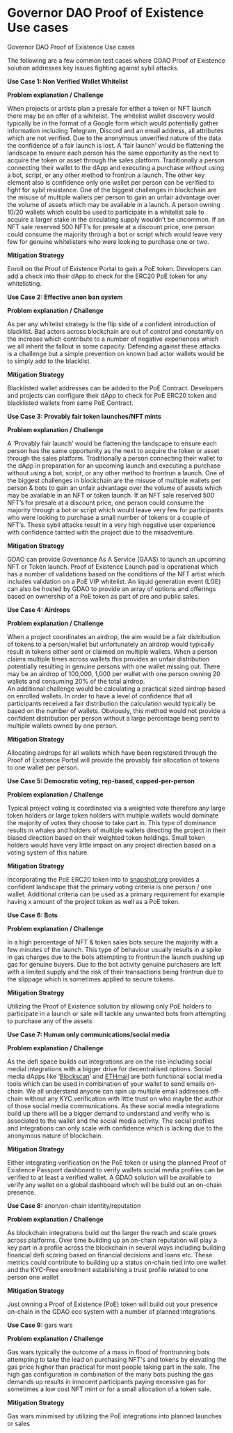 # Governor DAO Proof of Existence Use cases

Governor DAO Proof of Existence Use cases

The following are a few common test cases where GDAO Proof of Existence solution addresses key issues fighting against sybil attacks.

**Use Case 1: Non Verified Wallet Whitelist**

**Problem explanation / Challenge**

When projects or artists plan a presale for either a token or NFT launch there may be an offer of a whitelist. The whitelist wallet discovery would typically be in the format of a Google form which would potentially gather information including Telegram, Discord and an email address, all attributes which are not verified. Due to the anonymous unverified nature of the data the confidence of a fair launch is lost. A ‘fair launch’ would be flattening the landscape to ensure each person has the same opportunity as the next to acquire the token or asset through the sales platform. Traditionally a person connecting their wallet to the dApp and executing a purchase without using a bot, script, or any other method to frontrun a launch. The other key element also is confidence only one wallet per person can be verified to fight for sybil resistance. One of the biggest challenges in blockchain are the misuse of multiple wallets per person to gain an unfair advantage over the volume of assets which may be available in a launch. A person owning 10/20 wallets which could be used to participate in a whitelist sale to acquire a larger stake in the circulating supply wouldn’t be uncommon. If an NFT sale reserved 500 NFT’s for presale at a discount price, one person could consume the majority through a bot or script which would leave very few for genuine whitelisters who were looking to purchase one or two.

**Mitigation Strategy**

Enroll on the Proof of Existence Portal to gain a PoE token. Developers can add a check into their dApp to check for the ERC20 PoE token for any whitelisting.

**Use Case 2: Effective anon ban system**

**Problem explanation / Challenge**

As per any whitelist strategy is the flip side of a confident introduction of blacklist. Bad actors across blockchain are out of control and constantly on the increase which contribute to a number of negative experiences which we all inherit the fallout in some capacity. Defending against these attacks is a challenge but a simple prevention on known bad actor wallets would be to simply add to the blacklist.

**Mitigation Strategy**

Blacklisted wallet addresses can be added to the PoE Contract. Developers and projects can configure their dApp to check for PoE ERC20 token and blacklisted wallets from same PoE Contract.

**Use Case 3: Provably fair token launches/NFT mints**

**Problem explanation / Challenge**

A ‘Provably fair launch’ would be flattening the landscape to ensure each person has the same opportunity as the next to acquire the token or asset through the sales platform. Traditionally a person connecting their wallet to the dApp in preparation for an upcoming launch and executing a purchase without using a bot, script, or any other method to frontrun a launch. One of the biggest challenges in blockchain are the misuse of multiple wallets per person & bots to gain an unfair advantage over the volume of assets which may be available in an NFT or token launch. If an NFT sale reserved 500 NFT’s for presale at a discount price, one person could consume the majority through a bot or script which would leave very few for participants who were looking to purchase a small number of tokens or a couple of NFT’s. These sybil attacks result in a very high negative user experience with confidence tainted with the project due to the misadventure.

**Mitigation Strategy**

GDAO can provide Governance As A Service (GAAS) to launch an upcoming NFT or Token launch. Proof of Existence Launch pad is operational which has a number of validations based on the conditions of the NFT artist which includes validation on a PoE VIP whitelist. An liquid generation event (LGE) can also be hosted by GDAO to provide an array of options and offerings based on ownership of a PoE token as part of pre and public sales.

**Use Case 4: Airdrops**

**Problem explanation / Challenge**

When a project coordinates an airdrop, the aim would be a fair distribution of tokens to a person/wallet but unfortunately an airdrop would typically result in tokens either sent or claimed on multiple wallets. When a person claims multiple times across wallets this provides an unfair distribution potentially resulting in genuine persons with one wallet missing out. There may be an airdrop of 100,000, 1,000 per wallet with one person owning 20 wallets and consuming 20% of the total airdrop.\
An additional challenge would be calculating a practical sized airdrop based on enrolled wallets. In order to have a level of confidence that all participants received a fair distribution the calculation would typically be based on the number of wallets. Obviously, this method would not provide a confident distribution per person without a large percentage being sent to multiple wallets owned by one person.

**Mitigation Strategy**

Allocating airdrops for all wallets which have been registered through the Proof of Existence Portal will provide the provably fair allocation of tokens to one wallet per person.

**Use Case 5: Democratic voting, rep-based, capped-per-person**

**Problem explanation / Challenge**

Typical project voting is coordinated via a weighted vote therefore any large token holders or large token holders with multiple wallets would dominate the majority of votes they choose to take part in. This type of dominance results in whales and holders of multiple wallets directing the project in their biased direction based on their weighted token holdings. Small token holders would have very little impact on any project direction based on a voting system of this nature.

**Mitigation Strategy**

Incorporating the PoE ERC20 token into to [snapshot.org](http://snapshot.org) provides a confident landscape that the primary voting criteria is one person / one wallet. Additional criteria can be used as a primary requirement for example having x amount of the project token as well as a PoE token.

**Use Case 6: Bots**

**Problem explanation / Challenge**

In a high percentage of NFT & token sales bots secure the majority with a few minutes of the launch. This type of behaviour usually results in a spike in gas charges due to the bots attempting to frontrun the launch pushing up gas for genuine buyers. Due to the bot activity genuine purchasers are left with a limited supply and the risk of their transactions being frontrun due to the slippage which is sometimes applied to secure tokens.

**Mitigation Strategy**

Utilizing the Proof of Existence solution by allowing only PoE holders to participate in a launch or sale will tackle any unwanted bots from attempting to purchase any of the assets

**Use Case 7: Human only communications/social media**

**Problem explanation / Challenge**

As the defi space builds out integrations are on the rise including social medial integrations with a bigger drive for decentralised options. Social media dApps like ‘[Blockscan](https://chat.blockscan.com/start)’ and [ETHmail](https://ethmail.cc) are both functional social media tools which can be used in combination of your wallet to send emails on-chain. We all understand anyone can spin up multiple email addresses off-chain without any KYC verification with little trust on who maybe the author of those social media communications. As these social media integrations build up there will be a bigger demand to understand and verify who is associated to the wallet and the social media activity. The social profiles and integrations can only scale with confidence which is lacking due to the anonymous nature of blockchain.

**Mitigation Strategy**

Either integrating verification on the PoE token or using the planned Proof of Existence Passport dashboard to verify wallets social media profiles can be verified to at least a verified wallet. A GDAO solution will be available to verify any wallet on a global dashboard which will be build out an on-chain presence.

**Use Case 8:** anon/on-chain identity/reputation

**Problem explanation / Challenge**

As blockchain integrations build out the larger the reach and scale grows across platforms. Over time building up an on-chain reputation will play a key part in a profile across the blockchain in several ways including building financial defi scoring based on financial decisions and loans etc. These metrics could contribute to building up a status on-chain tied into one wallet and the KYC-Free enrollment establishing a trust profile related to one person one wallet

**Mitigation Strategy**

Just owning a Proof of Existence (PoE) token will build out your presence on-chain in the GDAO eco system with a number of planned integrations.

**Use Case 9:** gars wars

**Problem explanation / Challenge**

Gas wars typically the outcome of a mass in flood of frontrunning bots attempting to take the lead on purchasing NFT's and tokens by elevating the gas price higher than practical for most people taking part in the sale. The high gas configuration in combination of the many bots pushing the gas demands up results in innocent participants paying excessive gas for sometimes a low cost NFT mint or for a small allocation of a token sale.

**Mitigation Strategy**

Gas wars minimised by utilizing the PoE integrations into planned launches or sales
